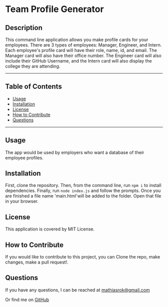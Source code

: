 # Team Profile Generator

## Description
This command line application allows you make profile cards for your employees. There are 3 types of employees: Manager, Engineer, and Intern. Each employee's profile card will have their role, name, id, and email. The Manager card will also have their office number. The Engineer card will also include their GitHub Username, and the Intern card will also display the college they are attending. 

----------------------------------

## Table of Contents

* [Usage](#usage)
* [Installation](#installation)
* [License](#license)
* [How to Contribute](#How-to-Contribute)
* [Questions](#questions)

----------------------------------

## Usage
The app would be used by employers who want a database of their employee profiles.

## Installation
First, clone the repository. Then, from the command line, run `npm i` to install dependencies. Finally, run `node index.js` and follow the prompts. Once you are finished a file name 'main.html'will be added to the folder. Open that file in your browser.

## License
This application is covered by MIT License.

## How to Contribute
If you would like to contribute to this project, you can Clone the repo, make changes, make a pull request!.

## Questions
If you have any questions, I can be reached at [mathiasrok@gmail.com](mathiasrok@gmail.com)

Or find me on [GitHub](MRomano84)